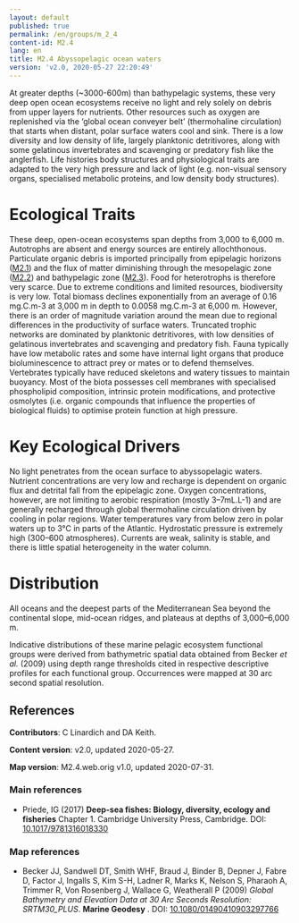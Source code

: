 ```yaml
---
layout: default
published: true
permalink: /en/groups/m_2_4
content-id: M2.4
lang: en
title: M2.4 Abyssopelagic ocean waters
version: 'v2.0, 2020-05-27 22:20:49'
---
```


At greater depths (~3000-600m) than bathypelagic systems, these very deep open ocean ecosystems receive no light and rely solely on debris from upper layers for nutrients. Other resources such as oxygen are replenished via the ‘global ocean conveyer belt’ (thermohaline circulation) that starts when distant, polar surface waters cool and sink. There is a low diversity and low density of life, largely planktonic detritivores, along with some gelatinous invertebrates and scavenging or predatory fish like the anglerfish. Life histories body structures and physiological traits are adapted to the very high pressure and lack of light (e.g. non-visual sensory organs, specialised metabolic proteins, and low density body structures).

# Ecological Traits
 
These deep, open-ocean ecosystems span depths from 3,000 to 6,000 m. Autotrophs are absent and energy sources are entirely allochthonous. Particulate organic debris is imported principally from epipelagic horizons ([M2.1](/explore/groups/M2.1)) and the flux of matter diminishing through the mesopelagic zone ([M2.2](/explore/groups/M2.2)) and bathypelagic zone ([M2.3](/explore/groups/M2.3)). Food for heterotrophs is therefore very scarce. Due to extreme conditions and limited resources, biodiversity is very low. Total biomass declines exponentially from an average of 0.16 mg.C.m-3 at 3,000 m in depth to 0.0058 mg.C.m-3 at 6,000 m. However, there is an order of magnitude variation around the mean due to regional differences in the productivity of surface waters. Truncated trophic networks are dominated by planktonic detritivores, with low densities of gelatinous invertebrates and scavenging and predatory fish. Fauna typically have low metabolic rates and some have internal light organs that produce bioluminescence to attract prey or mates or to defend themselves. Vertebrates typically have reduced skeletons and watery tissues to maintain buoyancy. Most of the biota possesses cell membranes with specialised phospholipid composition, intrinsic protein modifications, and protective osmolytes (i.e. organic compounds that influence the properties of biological fluids) to optimise protein function at high pressure.
 
# Key Ecological Drivers
 
No light penetrates from the ocean surface to abyssopelagic waters. Nutrient concentrations are very low and recharge is dependent on organic flux and detrital fall from the epipelagic zone. Oxygen concentrations, however, are not limiting to aerobic respiration (mostly 3–7mL.L-1) and are generally recharged through global thermohaline circulation driven by cooling in polar regions. Water temperatures vary from below zero in polar waters up to 3°C in parts of the Atlantic. Hydrostatic pressure is extremely high (300–600 atmospheres). Currents are weak, salinity is stable, and there is little spatial heterogeneity in the water column.
 
# Distribution
 
All oceans and the deepest parts of the Mediterranean Sea beyond the continental slope, mid-ocean ridges, and plateaus at depths of 3,000–6,000 m.

Indicative distributions of these marine pelagic ecosystem functional groups were derived from bathymetric spatial data obtained from Becker _et al._ (2009) using depth range thresholds cited in respective descriptive profiles for each functional group. Occurrences were mapped at 30 arc second spatial resolution.

## References

**Contributors**: C Linardich and DA Keith.

**Content version**: v2.0, updated 2020-05-27.

**Map version**: M2.4.web.orig v1.0, updated 2020-07-31.

### Main references
* Priede, IG  (2017) **Deep-sea fishes: Biology, diversity, ecology and fisheries** Chapter 1. Cambridge University Press, Cambridge. DOI: [10.1017/9781316018330](http://doi.org/10.1017/9781316018330)

### Map references
* Becker JJ, Sandwell DT, Smith WHF, Braud J, Binder B, Depner J, Fabre D, Factor J, Ingalls S, Kim S-H, Ladner R, Marks K, Nelson S, Pharaoh A, Trimmer R, Von Rosenberg J, Wallace G, Weatherall P  (2009) *Global Bathymetry and Elevation Data at 30 Arc Seconds Resolution: SRTM30_PLUS*. **Marine Geodesy** . DOI: [10.1080/01490410903297766](http://doi.org/10.1080/01490410903297766)
